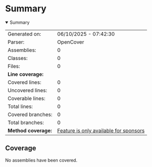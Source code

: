 # Summary
<details open><summary>Summary</summary>

|||
|:---|:---|
| Generated on: | 06/10/2025 - 07:42:30 |
| Parser: | OpenCover |
| Assemblies: | 0 |
| Classes: | 0 |
| Files: | 0 |
| **Line coverage:** |  |
| Covered lines: | 0 |
| Uncovered lines: | 0 |
| Coverable lines: | 0 |
| Total lines: | 0 |
| Covered branches: | 0 |
| Total branches: | 0 |
| **Method coverage:** | [Feature is only available for sponsors](https://reportgenerator.io/pro) |

</details>

## Coverage
No assemblies have been covered.
